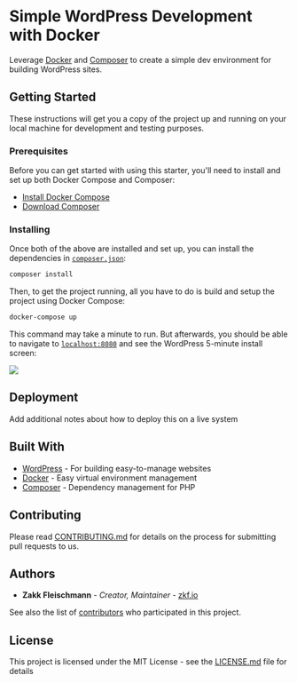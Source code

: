 # Simple WordPress Development with Docker

Leverage [Docker](https://www.docker.com) and
[Composer](https://getcomposer.org) to create a simple dev environment for
building WordPress sites.

## Getting Started

These instructions will get you a copy of the project up and running on your
local machine for development and testing purposes.

### Prerequisites

Before you can get started with using this starter, you'll need to install and
set up both Docker Compose and Composer:

* [Install Docker Compose](https://docs.docker.com/compose/install/)
* [Download Composer](https://getcomposer.org/download/)

### Installing

Once both of the above are installed and set up, you can install the
dependencies in [`composer.json`](./composer.json):

```sh
composer install
```

Then, to get the project running, all you have to do is build and setup the
project using Docker Compose:

```sh
docker-compose up
```

This command may take a minute to run. But afterwards, you should be able to
navigate to [`localhost:8080`](http://localhost:8080) and see the WordPress
5-minute install screen:

![](https://user-images.githubusercontent.com/4991553/47607183-d68dec00-d9ea-11e8-8cd6-7656e43b4c47.png)

## Deployment

Add additional notes about how to deploy this on a live system

## Built With

* [WordPress](https://wordpress.org/) - For building easy-to-manage websites
* [Docker](https://www.docker.com) - Easy virtual environment management
* [Composer](https://getcomposer.org/) - Dependency management for PHP

## Contributing

Please read
[CONTRIBUTING.md](https://gist.github.com/PurpleBooth/b24679402957c63ec426) for
details on the process for submitting pull requests to us.

## Authors

* **Zakk Fleischmann** - *Creator, Maintainer* - [zkf.io](https://zkf.io)

See also the list of
[contributors](https://github.com/your/project/contributors) who participated in
this project.

## License

This project is licensed under the MIT License - see the
[LICENSE.md](LICENSE.md) file for details

